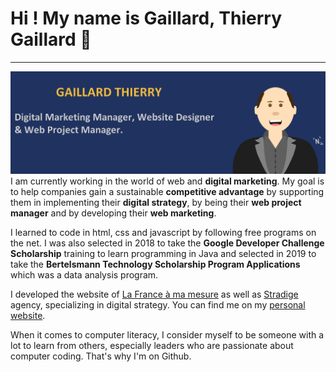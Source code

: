 # Hi ! My name is Gaillard, Thierry Gaillard 🧭
________________________________________________________________________________________________________________________________________________________________________________
<!--
**Gathea/Gathea** is a ✨ _special_ ✨ repository because its `README.md` (this file) appears on your GitHub profile.-->

<img src="https://github.com/Gathea/Gathea/blob/master/tg-header-github.png" alt="Bannière Gaillard Thierry - Digital Marketing Manager, Website Designer
& Web Project Manager.">
I am currently working in the world of web and <strong>digital marketing</strong>. My goal is to help companies gain a sustainable <strong>competitive advantage</strong> by supporting them in implementing their <strong>digital strategy</strong>, by being their <strong>web project manager</strong> and by developing their <strong>web marketing</strong>.

I learned to code in html, css and javascript by following free programs on the net. I was also selected in 2018 to take the <strong>Google Developer Challenge Scholarship</strong> training to learn programming in Java and selected in 2019 to take the <strong>Bertelsmann Technology Scholarship Program Applications</strong> which was a data analysis program.

I developed the website of [La France à ma mesure](https://www.lafranceamamesure.com) as well as [Stradige](https://www.stradige.fr) agency, specializing in digital strategy. You can find me on my [personal website](https://www.gaillard-thierry.fr).

When it comes to computer literacy, I consider myself to be someone with a lot to learn from others, especially leaders who are passionate about computer coding. That's why I'm on Github.
